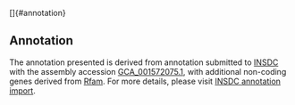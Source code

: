 []{#annotation}

Annotation
----------

The annotation presented is derived from annotation submitted to
[INSDC](http://www.insdc.org) with the assembly accession
[GCA\_001572075.1](http://www.ebi.ac.uk/ena/data/view/GCA_001572075.1),
with additional non-coding genes derived from
[Rfam](http://rfam.xfam.org/). For more details, please visit [INSDC
annotation
import](http://ensemblgenomes.org/info/data/insdc_annotation).
